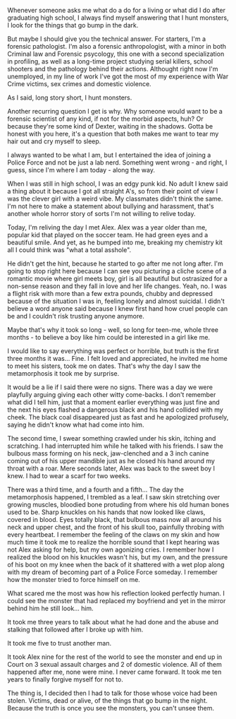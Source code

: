 Whenever someone asks me what do a do for a living or what did I do after graduating high school, I always find myself answering that I hunt monsters, I look for the things that go bump in the dark.

But maybe I should give you the technical answer. For starters, I'm a forensic pathologist. I'm also a forensic anthropologist, with a minor in both Criminal law and Forensic psycology, this one with a second specialization in profiling, as well as a long-time project studying serial killers, school shooters and the pathology behind their actions. Althought right now I'm unemployed, in my line of work I've got the most of my experience with War Crime victims, sex crimes and domestic violence. 

As I said, long story short, I hunt monsters. 

Another recurring question I get is why. Why someone would want to be a forensic scientist of any kind, if not for the morbid aspects, huh? Or because they're some kind of Dexter, waiting in the shadows. Gotta be honest with you here, it's a question that both makes me want to tear my hair out and cry myself to sleep.

I always wanted to be what I am, but I entertained the idea of joining a Police Force and not be just a lab nerd. Something went wrong - and right, I guess, since I'm where I am today - along the way.

When I was still in high school, I was an edgy punk kid. No adult I knew said a thing about it because I got all straight A's, so from their point of view I was the clever girl with a weird vibe. My classmates didn't think the same. I'm not here to make a statement about bullying and harassment, that's another whole horror story of sorts I'm not willing to relive today.

Today, I'm reliving the day I met Alex. Alex was a year older than me, popular kid that played on the soccer team. He had green eyes and a beautiful smile. And yet, as he bumped into me, breaking my chemistry kit all I could think was "what a total asshole". 

He didn't get the hint, because he started to go after me not long after. I'm going to stop right here because I can see you picturing a cliche scene of a romantic movie where girl meets boy, girl is all beautiful but ostrasized for a non-sense reason and they fall in love and her life changes. Yeah, no. I was a flight risk with more than a few extra pounds, chubby and depressed because of the situation I was in, feeling lonely and almost suicidal. I didn't believe a word anyone said because I knew first hand how cruel people can be and I couldn't risk trusting anyone anymore. 

Maybe that's why it took so long - well, so long for teen-me, whole three months - to believe a boy like him could be interested in a girl like me.

I would like to say everything was perfect or horrible, but truth is the first three months it was... Fine. I felt loved and appreciated, he invited me home to meet his sisters, took me on dates. That's why the day I saw the metamorphosis it took me by surprise.

It would be a lie if I said there were no signs. There was a day we were playfully arguing giving each other witty come-backs. I don't remember what did I tell him, just that a moment earlier everything was just fine and the next his eyes flashed a dangerous black and his hand collided with my cheek. The black coal disappeared just as fast and he apologized profusely, saying he didn't know what had come into him.

The second time, I swear something crawled under his skin, itching and scratching. I had interrupted him while he talked with his friends. I saw the bulbous mass forming on his neck, jaw-clenched and a 3 inch canine coming out of his upper mandible just as he closed his hand around my throat with a roar. Mere seconds later, Alex was back to the sweet boy I knew. I had to wear a scarf for two weeks.

There was a third time, and a fourth and a fifth... The day the metamorphosis happened, I trembled as a leaf. I saw skin stretching over growing muscles, bloodied bone protuding from where his old human bones used to be. Sharp knuckles on his hands that now looked like claws, covered in blood. Eyes totally black, that bulbous mass now all around his neck and upper chest, and the front of his skull too, painfully throbing with every heartbeat. I remember the feeling of the claws on my skin and how much time it took me to realize the horrible sound that I kept hearing was not Alex asking for help, but my own agonizing cries. I remember how I realized the blood on his knuckles wasn't his, but my own, and the pressure of his boot on my knee when the back of it shattered with a wet plop along with my dream of becoming part of a Police Force someday. I remember how the monster tried to force himself on me.

What scared me the most was how his reflection looked perfectly human. I could see the monster that had replaced my boyfriend and yet in the mirror behind him he still look... him.

It took me three years to talk about what he had done and the abuse and stalking that followed after I broke up with him.

It took me five to trust another man.

It took Alex nine for the rest of the world to see the monster and end up in Court on 3 sexual assault charges and 2 of domestic violence. All of them happened after me, none were mine. I never came forward. It took me ten years to finally forgive myself for not to.

The thing is, I decided then I had to talk for those whose voice had been stolen. Victims, dead or alive, of the things that go bump in the night. Because the truth is once you see the monsters, you can't unsee them.